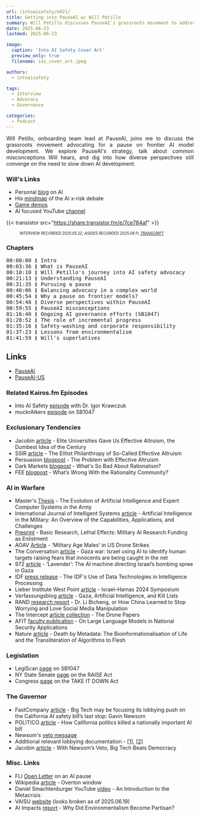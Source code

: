 ```yaml
---
url: /intoaisafety/e021/
title: Getting into PauseAI w/ Will Petillo
summary: Will Petillo discusses PauseAI's grassroots movement to address risks from frontier AI development
date: 2025-06-23
lastmod: 2025-06-23

image:
  caption: 'Into AI Safety Cover Art'
  preview_only: true
  filename: ias_cover_art.jpeg

authors:
  - intoaisafety

tags:
  - Interview
  - Advocacy
  - Governance

categories:
  - Podcast
---
```


<div style="text-align: justify">
Will Petillo, onboarding team lead at PauseAI, joins me to discuss the grassroots movement advocating for a pause on frontier AI model development. We explore PauseAI's strategy, talk about common misconceptions Will hears, and dig into how diverse perspectives still converge on the need to slow down AI development.
</div>

### Will's Links
- Personal <a href="https://www.zenmarmotdigital.com/blog" target="_blank" rel="noreferrer noopener">blog</a> on AI
- His <a href="https://www.figma.com/board/q1jTwOez837RG3SjGcfvlv/AI-Safety-Debate?node-id=0-1" target="_blank" rel="noreferrer noopener">mindmap</a> of the AI x-risk debate
- <a href="https://will9371.itch.io/" target="_blank" rel="noreferrer noopener">Game demos</a>
- AI focused YouTube <a href="https://youtube.com/@willpetillo1189?si=mt0z348YVus1JKfL" target="_blank" rel="noreferrer noopener">channel</a>


{{< transistor src="https://share.transistor.fm/e/7ce784af" >}}
<div style="font-size: x-small;font-style: italic;padding-left: 2.25rem;">INTERVIEW RECORDED 2025.05.22; ASIDES RECORDED 2025.06.11; <a href="https://share.transistor.fm/s/7ce784af/transcript.txt" target="_blank" rel="noreferrer noopener">TRANSCRIPT</a></div>

### Chapters

<div style="text-align: left; font-family:monospace;">
00:00:00 ❙ Intro <br>
00:03:36 ❙ What is PauseAI<br>
00:10:10 ❙ Will Petillo's journey into AI safety advocacy<br>
00:21:13 ❙ Understanding PauseAI<br>
00:31:35 ❙ Pursuing a pause<br>
00:40:06 ❙ Balancing advocacy in a complex world<br>
00:45:54 ❙ Why a pause on frontier models?<br>
00:54:48 ❙ Diverse perspectives within PauseAI<br>
00:59:55 ❙ PauseAI misconceptions<br>
01:16:40 ❙ Ongoing AI governance efforts (SB1047)<br>
01:28:52 ❙ The role of incremental progress<br>
01:35:16 ❙ Safety-washing and corporate responsibility<br>
01:37:23 ❙ Lessons from environmentalism<br>
01:41:59 ❙ Will's superlatives<br>
</div>


## Links
- <a href="https://pauseai.info/" target="_blank" rel="noreferrer noopener">PauseAI</a>
- <a href="https://www.pauseai-us.org/" target="_blank" rel="noreferrer noopener">PauseAI-US</a>

### Related Kairos.fm Episodes
- Into AI Safety <a href="https://kairos.fm/intoaisafety/e019/" target="_blank" rel="noreferrer noopener">episode</a> with Dr. Igor Krawczuk
- muckrAIkers <a href="https://kairos.fm/muckraikers/e002/" target="_blank" rel="noreferrer noopener">episode</a> on SB1047

### Exclusionary Tendencies
- Jacobin <a href="https://jacobin.com/2023/01/effective-altruism-longtermism-nick-bostrom-racism" target="_blank" rel="noreferrer noopener">article</a> - Elite Universities Gave Us Effective Altruism, the Dumbest Idea of the Century
- SSIR <a href="https://ssir.org/articles/entry/the_elitist_philanthropy_of_so_called_effective_altruism" target="_blank" rel="noreferrer noopener">article</a> - The Elitist Philanthropy of So-Called Effective Altruism
- Persuasion <a href="https://www.persuasion.community/p/the-problem-with-effective-altruism" target="_blank" rel="noreferrer noopener">blogpost</a> - The Problem with Effective Altruism
- Dark Markets <a href="https://davidzmorris.substack.com/p/whats-so-bad-about-rationalism" target="_blank" rel="noreferrer noopener">blogpost</a> - What's So Bad About Rationalism?
- FEE <a href="https://fee.org/articles/whats-wrong-with-the-rationality-community/" target="_blank" rel="noreferrer noopener">blogpost</a> - What’s Wrong With the Rationality Community?

### AI in Warfare
- Master's <a href="https://apps.dtic.mil/sti/tr/pdf/ADA255221.pdf" target="_blank" rel="noreferrer noopener">Thesis</a> - The Evolution of Artificial Intelligence and Expert Computer Systems in the Army
- International Journal of Intelligent Systems <a href="https://onlinelibrary.wiley.com/doi/10.1155/2023/8676366" target="_blank" rel="noreferrer noopener">article</a> - Artificial Intelligence in the Military: An Overview of the Capabilities, Applications, and Challenges
- <a href="https://arxiv.org/abs/2411.17840" target="_blank" rel="noreferrer noopener">Preprint</a> - Basic Research, Lethal Effects: Military AI Research Funding as Enlistment
- AOAV <a href="https://aoav.org.uk/2019/military-age-males-in-us-drone-strikes/#:~:text=Military-age%20males%20refers%20to,boys%20and%20men%20with%20combatants" target="_blank" rel="noreferrer noopener">Article</a> - ‘Military Age Males’ in US Drone Strikes
- The Conversation <a href="https://theconversation.com/gaza-war-israel-using-ai-to-identify-human-targets-raising-fears-that-innocents-are-being-caught-in-the-net-227422" target="_blank" rel="noreferrer noopener">article</a> - Gaza war: Israel using AI to identify human targets raising fears that innocents are being caught in the net
- 972 <a href="https://www.972mag.com/lavender-ai-israeli-army-gaza/" target="_blank" rel="noreferrer noopener">article</a> - ‘Lavender’: The AI machine directing Israel’s bombing spree in Gaza
- IDF <a href="https://www.idf.il/210062" target="_blank" rel="noreferrer noopener">press release</a> - The IDF's Use of Data Technologies in Intelligence Processing
- Lieber Institute West Point <a href="https://lieber.westpoint.edu/gospel-lavender-law-armed-conflict/" target="_blank" rel="noreferrer noopener">article</a> - Israel–Hamas 2024 Symposium
- Verfassungsblog <a href="https://verfassungsblog.de/gaza-artificial-intelligence-and-kill-lists/" target="_blank" rel="noreferrer noopener">article</a> - Gaza, Artificial Intelligence, and Kill Lists
- RAND <a href="https://www.rand.org/content/dam/rand/pubs/research_reports/RRA2600/RRA2679-1/RAND_RRA2679-1.pdf" target="_blank" rel="noreferrer noopener">research report</a> - Dr. Li Bicheng, or How China Learned to Stop Worrying and Love Social Media Manipulation
- The Intercept <a href="https://theintercept.com/drone-papers/" target="_blank" rel="noreferrer noopener">article collection</a> - The Drone Papers
- AFIT <a href="https://scholar.afit.edu/cgi/viewcontent.cgi?article=2572&context=facpub" target="_blank" rel="noreferrer noopener">faculty publication</a> - On Large Language Models in National Security Applications
- Nature <a href="https://link.springer.com/chapter/10.1057/978-1-137-55408-6_1?error=cookies_not_supported&code=63211579-2434-43a1-bbad-974daff6cd7f" target="_blank" rel="noreferrer noopener">article</a> - Death by Metadata: The Bioinformationalisation of Life and the Transliteration of Algorithms to Flesh

### Legislation
- LegiScan <a href="https://legiscan.com/CA/text/SB1047/2023" target="_blank" rel="noreferrer noopener">page</a> on SB1047
- NY State Senate <a href="https://www.nysenate.gov/legislation/bills/2025/A6453/amendment/A" target="_blank" rel="noreferrer noopener">page</a> on the RAISE Act
- Congress <a href="https://www.congress.gov/bill/119th-congress/senate-bill/146" target="_blank" rel="noreferrer noopener">page</a> on the TAKE IT DOWN Act

### The Gavernor
- FastCompany <a href="https://www.fastcompany.com/91175604/big-tech-lobbyists-ai-safety-bill-gavin-newsom" target="_blank" rel="noreferrer noopener">article</a> - Big Tech may be focusing its lobbying push on the California AI safety bill’s last stop: Gavin Newsom
- POLITICO <a href="https://www.politico.com/news/2024/10/01/newsom-silicon-valley-ai-safety-00181776" target="_blank" rel="noreferrer noopener">article</a> - How California politics killed a nationally important AI bill
- Newsom's <a href="https://www.documentcloud.org/documents/25178071-sb-1047-veto-message/?responsive=1&title=1" target="_blank" rel="noreferrer noopener">veto message</a>
- Additional relevant lobbying documentation - <a href="https://cal-access.sos.ca.gov/PDFGen/pdfgen.prg?filingid=2978661&amendid=0" target="_blank" rel="noreferrer noopener">[1]</a>, <a href="https://cal-access.sos.ca.gov/PDFGen/pdfgen.prg?filingid=2935898&amendid=1" target="_blank" rel="noreferrer noopener">[2]</a>
- Jacobin <a href="https://jacobin.com/2024/09/gavin-newsom-ai-tech-bill-sb-1047" target="_blank" rel="noreferrer noopener">article</a> - With Newsom’s Veto, Big Tech Beats Democracy

### Misc. Links
- FLI <a href="https://futureoflife.org/open-letter/pause-giant-ai-experiments/" target="_blank" rel="noreferrer noopener">Open Letter</a> on an AI pause
- Wikipedia <a href="https://en.wikipedia.org/wiki/Overton_window" target="_blank" rel="noreferrer noopener">article</a> - Overton window
- Daniel Smachtenburger YouTube <a href="https://www.youtube.com/watch?v=4kBoLVvoqVY&t=11s" target="_blank" rel="noreferrer noopener">video</a> - An Introduction to the Metacrisis
- VAISU <a href="https://vaisu.ai" target="_blank" rel="noreferrer noopener">website</a> (looks broken as of 2025.06.19)
- AI Impacts <a href="https://aiimpacts.org/wp-content/uploads/2023/04/Why-Did-Environmentalism-Become-Partisan-1.pdf" target="_blank" rel="noreferrer noopener">report</a> - Why Did Environmentalism Become Partisan?

<!-- end of the list -->
